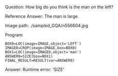 Question: How big do you think is the man on the left?

Reference Answer: The man is large.

Image path: ./sampled_GQA/n556604.jpg

Program:

```
BOX0=LOC(image=IMAGE,object='LEFT')
IMAGE0=CROP(image=IMAGE,box=BOX0)
BOX1=LOC(image=IMAGE0,object='man')
ANSWER0=SIZE(box=BOX1)
FINAL_RESULT=RESULT(var=ANSWER0)
```
Answer: Runtime error: 'SIZE'

